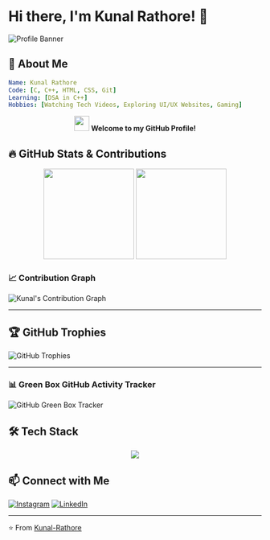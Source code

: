 # Hi there, I'm Kunal Rathore! 👋

![Profile Banner](https://komarev.com/ghpvc/?username=Kunal-Rathore&color=blue&style=flat-square)

## 🚀 About Me

```yaml
Name: Kunal Rathore
Code: [C, C++, HTML, CSS, Git]
Learning: [DSA in C++]
Hobbies: [Watching Tech Videos, Exploring UI/UX Websites, Gaming]
```

<p align="center">
  <img src="https://media.giphy.com/media/hvRJCLFzcasrR4ia7z/giphy.gif" width="30px" height="30px"> 
  <b>Welcome to my GitHub Profile!</b>
</p>

## 🔥 GitHub Stats & Contributions

<p align="center">
  <img src="https://github-readme-stats.vercel.app/api?username=Kunal-Rathore&show_icons=true&theme=tokyonight" height="180px"/>
  <img src="https://streak-stats.demolab.com/?user=Kunal-Rathore&theme=tokyonight" height="180px"/>
</p>

### 📈 Contribution Graph
![Kunal's Contribution Graph](https://github-readme-activity-graph.vercel.app/graph?username=Kunal-Rathore&theme=tokyo-night)


---

## 🏆 GitHub Trophies

<!-- Your trophies card code -->
![GitHub Trophies](https://github-profile-trophy.vercel.app/?username=Kunal-Rathore&column=6&margin-w=5&margin-h=5)

---

### 📊 Green Box GitHub Activity Tracker
![GitHub Green Box Tracker](https://github-profile-summary-cards.vercel.app/api/cards/profile-details?username=Kunal-Rathore&theme=github_dark)

## 🛠️ Tech Stack

<p align="center">
  <img src="https://skillicons.dev/icons?i=cpp,html,css,git,github" />
</p>



## 📫 Connect with Me

[![Instagram](https://img.shields.io/badge/Instagram-Kunal--Rathore-181717?style=for-the-badge&logo=instagram)](https://instagram.com)
[![LinkedIn](https://img.shields.io/badge/LinkedIn-Kunal%20Rathore-blue?style=for-the-badge&logo=linkedin)](https://www.linkedin.com/in/)

---
⭐️ From [Kunal-Rathore](https://github.com/Kunal-Rathore)
